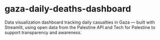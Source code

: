 # gaza-daily-deaths-dashboard
Data visualization dashboard tracking daily casualties in Gaza — built with Streamlit, using open data from the Palestine API and Tech for Palestine to support transparency and awareness.
